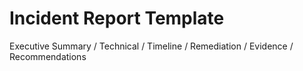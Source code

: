 ﻿# Incident Report Template
Executive Summary / Technical / Timeline / Remediation / Evidence / Recommendations

